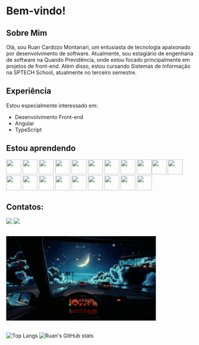 # Bem-vindo!

## Sobre Mim

Olá, sou Ruan Cardozo Montanari, um entusiasta de tecnologia apaixonado por desenvolvimento de software. Atualmente, sou estagiário de engenharia de software na Quando Previdência, onde estou focado principalmente em projetos de front-end. Além disso, estou cursando Sistemas de Informação na SPTECH School, atualmente no terceiro semestre.


## Experiência

Estou especialmente interessado em:

- Desenvolvimento Front-end
- Angular
- TypeScript

## Estou aprendendo

<link rel="stylesheet" href="https://cdn.jsdelivr.net/gh/devicons/devicon@v2.15.1/devicon.min.css">
                               
<img height="40px" width="40px" src="https://cdn.jsdelivr.net/gh/devicons/devicon/icons/html5/html5-original.svg" /> <img height="40px" width="40px" src="https://cdn.jsdelivr.net/gh/devicons/devicon/icons/css3/css3-original.svg" /> <img height="40px" width="40px" src="https://cdn.jsdelivr.net/gh/devicons/devicon/icons/javascript/javascript-original.svg" /> <img height="40px" width="40px" src="https://cdn.jsdelivr.net/gh/devicons/devicon/icons/nodejs/nodejs-original.svg" /> <img height="40px" width="40px" src="https://cdn.jsdelivr.net/gh/devicons/devicon/icons/arduino/arduino-original.svg" /> <img height="40px" width="40px" src="https://cdn.jsdelivr.net/gh/devicons/devicon/icons/kotlin/kotlin-original.svg" /> <img height="40px" width="40px" src="https://cdn.jsdelivr.net/gh/devicons/devicon/icons/python/python-original.svg" /> <img height="40px" width="40px" src="https://cdn.jsdelivr.net/gh/devicons/devicon/icons/mysql/mysql-original.svg" /> <img height="40px" width="40px" src="https://cdn.jsdelivr.net/gh/devicons/devicon@latest/icons/microsoftsqlserver/microsoftsqlserver-original.svg" /><img height="40px" width="40px" src="https://cdn.jsdelivr.net/gh/devicons/devicon/icons/docker/docker-original.svg" /> <img height="40px" width="40px" src="https://cdn.jsdelivr.net/gh/devicons/devicon/icons/rstudio/rstudio-original.svg" /> <img height="40px" width="40px" src="https://cdn.jsdelivr.net/gh/devicons/devicon/icons/bash/bash-original.svg" /> <img height="40px" width="40px" src="https://cdn.jsdelivr.net/gh/devicons/devicon/icons/linux/linux-original.svg" /> <img height="40px" width="40px" src="https://cdn.jsdelivr.net/gh/devicons/devicon@latest/icons/amazonwebservices/amazonwebservices-original-wordmark.svg" /> <img height="40px" width="40px" src="https://cdn.jsdelivr.net/gh/devicons/devicon/icons/slack/slack-original.svg" /> <img height="40px" width="40px" src="https://cdn.jsdelivr.net/gh/devicons/devicon@latest/icons/figma/figma-original.svg" /> <img height="40px" width="40px" src="https://cdn.jsdelivr.net/gh/devicons/devicon/icons/jira/jira-original.svg" /> <img height="40px" width="40px"  src="https://cdn.jsdelivr.net/gh/devicons/devicon@latest/icons/git/git-original.svg" /> <img height="40px" width="40px" src="https://cdn.jsdelivr.net/gh/devicons/devicon@latest/icons/angularjs/angularjs-original.svg" /> <img height="40px" width="40px" src="https://cdn.jsdelivr.net/gh/devicons/devicon@latest/icons/typescript/typescript-original.svg" />
                  
## Contatos:

<div>
<a href = "mailto:rmontanari@f3capital.com.br"><img loading="lazy" src="https://img.shields.io/badge/Microsoft_Outlook-0078D4?style=for-the-badge&logo=microsoft-outlook&logoColor=white" target="_blank"></a>
<a href="https://www.linkedin.com/in/ruan-cardozo-montanari/" target="_blank"><img loading="lazy" src="https://img.shields.io/badge/LinkedIn-0077B5?style=for-the-badge&logo=linkedin&logoColor=white" target="_blank"></a>   

  
</div>

##

<img width="80%" src="giphy.gif">

##

![Top Langs](https://github-readme-stats.vercel.app/api/top-langs/?username=rmontanari&layout=donut&theme=github_dark)   ![Ruan's GitHub stats](https://github-readme-stats.vercel.app/api?username=rmontanari&theme=github_dark&show_icons=true)
